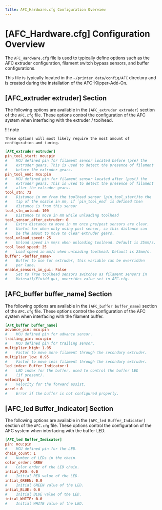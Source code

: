 ```yaml
---
Title: AFC_Hardware.cfg Configuration Overview
---
```


# [AFC_Hardware.cfg] Configuration Overview

The `AFC_Hardware.cfg` file is used to typically define options such as the AFC extruder configuration, filament 
switch bypass sensors, and buffer configurations.

This file is typically located in the `~/printer_data/config/AFC` directory and is created during the installation 
of the AFC-Klipper-Add-On.

## [AFC_extruder extruder] Section

The following options are available in the `[AFC_extruder extruder]` section of the `AFC.cfg` file. These options 
control the configuration of the AFC system when interfacing with the extruder / toolhead.

!!! note

    These options will most likely require the most amount of configuration and tuning.

``` cfg
[AFC_extruder extruder]
pin_tool_start: mcu:pin
#    MCU defined pin for filament sensor located before (pre) the
#    extruder gears. This is used to detect the presence of filament
#    before the extruder gears. 
pin_tool_end: mcu:pin
#    MCU defined pin for filament sensor located after (post) the
#    extruder gears. This is used to detect the presence of filament
#    after the extruder gears.
tool_stn: 72                    
#    Distance in mm from the toolhead sensor (pin_tool_start)to the 
#    tip of the nozzle in mm, if `pin_tool_end` is defined then 
#    distance is from this sensor 
tool_stn_unload: 100            
#    Distance to move in mm while unloading toolhead
tool_sensor_after_extruder: 0   
#    Extra distance to move in mm once pre/post sensors are clear. 
#    Useful for when only using post sensor, so this distance can 
#    be the amout to move to clear extruder gears.
tool_unload_speed: 25           
#    Unload speed in mm/s when unloading toolhead. Default is 25mm/s.
tool_load_speed: 25             
#    Load speed in mm/s when unloading toolhead. Default is 25mm/s.
buffer: <buffer_name>
#    Buffer to use for extruder, this variable can be overridden 
#    per lane.
enable_sensors_in_gui: False
#    Set to True toolhead sensors switches as filament sensors in 
#    Mainsail/Fluidd gui, overrides value set in AFC.cfg.
``` 

## [AFC_buffer buffer_name] Section
The following options are available in the `[AFC_buffer buffer_name]` section of the `AFC.cfg` file. These options
control the configuration of the AFC system when interfacing with the filament buffer.

``` cfg
[AFC_buffer buffer_name]
advance_pin: mcu:pin
#    MCU defined pin for advance sensor.
trailing_pin: mcu:pin
#    MCU defined pin for trailing sensor.
multiplier_high: 1.05
#    Factor to move more filament through the secondary extruder.
multiplier_low: 0.95
#    Factor to move less filament through the secondary extruder.
led_index: Buffer_Indicator:1
#    LED index for the buffer, used to control the buffer LED
#    (if present).
velocity: 0
#    Velocity for the forward assist.
accel: 0
#    Error if the buffer is not configured properly.
```

## [AFC_led Buffer_Indicator] Section

The following options are available in the `[AFC_led Buffer_Indicator]` section of the `AFC.cfg` file. These options
control the configuration of the AFC system when interfacing with the buffer LED.

``` cfg
[AFC_led Buffer_Indicator]
pin: mcu:pin 
#    MCU defined pin for the LED.
chain_count: 1
#    Number of LEDs in the chain.
color_order: GRBW
#    Color order of the LED chain.
intial_RED: 0.0
#    Initial RED value of the LED.
intial_GREEN: 0.0
#    Initial GREEN value of the LED.
intial_BLUE: 0.0
#    Initial BLUE value of the LED.
intial_WHITE: 0.0
#    Initial WHITE value of the LED.
```